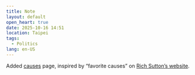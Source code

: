 ```yaml
---
title: Note
layout: default
open_heart: true
date: 2025-10-16 14:51
location: Taipei
tags: 
  - Politics
lang: en-US
---
```


Added [causes](https://muan.co/pages/causes) page, inspired by “favorite causes” on [Rich Sutton’s website](http://www.incompleteideas.net).
